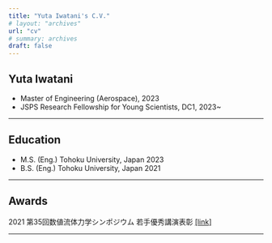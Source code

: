 ```yaml
---
title: "Yuta Iwatani's C.V."
# layout: "archives"
url: "cv"
# summary: archives
draft: false
---
```


## Yuta Iwatani
- Master of Engineering (Aerospace), 2023
- JSPS Research Fellowship for Young Scientists, DC1,  2023~
---

## Education
- M.S. (Eng.) Tohoku University, Japan 2023
- B.S. (Eng.) Tohoku University, Japan 2021

--- 

## Awards
2021 第35回数値流体力学シンポジウム 若手優秀講演表彰 [[link]](https://www2.nagare.or.jp/cfd/cfd35/award.html)

--- 

